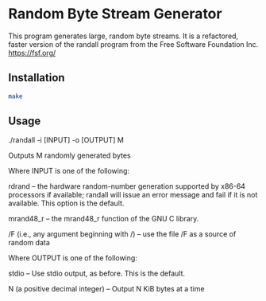 # Random Byte Stream Generator

This program generates large, random byte streams.
It is a refactored, faster version of the randall program from the Free Software Foundation Inc. 
<https://fsf.org/>

## Installation
```bash
make
```
## Usage
./randall -i [INPUT] -o [OUTPUT] M

Outputs M randomly generated bytes

Where INPUT is one of the following:

rdrand – the hardware random-number generation supported by x86-64 processors if available; randall will issue an error message and fail if it is not available. This option is the default.

mrand48_r – the mrand48_r function of the GNU C library.

/F (i.e., any argument beginning with /) – use the file /F as a source of random data

Where OUTPUT is one of the following:

stdio – Use stdio output, as before. This is the default.

N (a positive decimal integer) – Output N KiB bytes at a time
